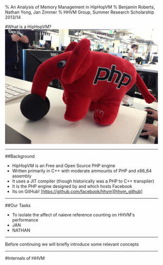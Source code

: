 % An Analysis of Memory Management in HipHopVM
% Benjamin Roberts, Nathan Yong, Jan Zimmer
% HHVM Group, Summer Research Scholarship 2013/14

#What is a HipHopVM?
![phplaphant](images/phplaphant.jpg "This")

----------------------

##Background
 - HipHopVM is an Free and Open Source PHP engine
 - Written primarily in C++ with moderate ammounts of PHP and x86_64 assembly
 - It uses a JIT compiler (though historically was a PHP to C++ transpiler)
 - It is the PHP engine designed by and which hosts Facebook
 - Its on GitHub! [https://github.com/facebook/hhvm][hhvm_github]

-----------------------

##Our Tasks
 - To isolate the affect of naieve reference counting on HHVM's performance
 - JAN
 - NATHAN

----------------------

 Before continuing we will briefly introduce some relevant concepts

----------------------
 #Internals of HHVM

[links]: below
[hhvm_github]: https://github.com/facebook/hhvm